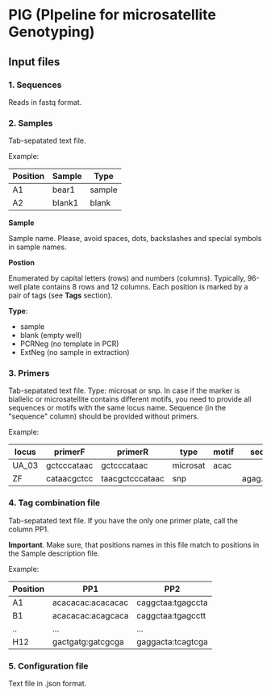 # PIG (PIpeline for microsatellite Genotyping)

## Input files

### 1. Sequences

Reads in fastq format.

### 2. Samples

Tab-sepatated text file.

Example:

Position| Sample | Type
--- | --- | ---
A1|  bear1 | sample
A2|  blank1 | blank

**Sample**

Sample name. Please, avoid spaces, dots, backslashes  and special symbols in sample names.

**Postion**

Enumerated by capital letters (rows) and numbers (columns). Typically, 96-well plate contains 8 rows and 12 columns. Each position is marked by a pair of tags (see **Tags** section). 

**Type**:
  - sample
  - blank (empty well)
  - PCRNeg (no template in PCR)
  - ExtNeg (no sample in extraction)

### 3. Primers

Tab-sepatated text file.
Type: microsat or snp.
In case if the marker is biallelic or microsatellite contains different motifs, you need to provide all sequences or motifs with the same locus name.
Sequence (in the "sequence" column) should be provided without primers.

Example:

locus | primerF | primerR | type | motif |sequence
--- | --- | --- | --- | --- | ---
UA_03|  gctcccataac |gctcccataac | microsat | acac |
ZF|  cataacgctcc |taacgctcccataac | snp | | agag........tatac |


### 4. Tag combination file

Tab-sepatated text file.
If you have the only one primer plate, call the column PP1. 

**Important**. Make sure, that positions names in this file match to positions in the Sample description file. 

Example:

Position| PP1 | PP2
--- | --- | ---
A1|  acacacac:acacacac |caggctaa:tgagccta
B1|  acacacac:acagcaca |caggctaa:tgagcctt
..|  ...|...
H12|  gactgatg:gatcgcga |gaggacta:tcagtcga

### 5. Configuration file

Text file in .json format. 





